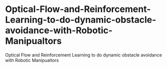 # Optical-Flow-and-Reinforcement-Learning-to-do-dynamic-obstacle-avoidance-with-Robotic-Manipualtors
Optical Flow and Reinforcement Learning to do dynamic obstacle avoidance with Robotic Manipualtors
